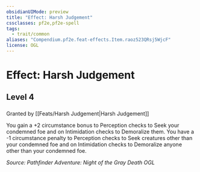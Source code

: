 ```yaml
---
obsidianUIMode: preview
title: "Effect: Harsh Judgement"
cssclasses: pf2e,pf2e-spell
tags:
  - trait/common
aliases: "Compendium.pf2e.feat-effects.Item.raoz523QRsj5WjcF"
license: OGL
---
```

# Effect: Harsh Judgement
## Level 4
### 






Granted by [[Feats/Harsh Judgement|Harsh Judgement]]

You gain a +2 circumstance bonus to Perception checks to Seek your condemned foe and on Intimidation checks to Demoralize them. You have a -1 circumstance penalty to Perception checks to Seek creatures other than your condemned foe and on Intimidation checks to Demoralize anyone other than your condemned foe.

*Source: Pathfinder Adventure: Night of the Gray Death*
*OGL*